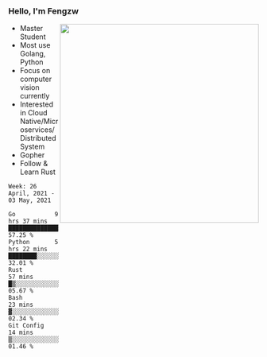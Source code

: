 ### Hello, I'm Fengzw

<img align="right" src="https://github-readme-stats.vercel.app/api?username=zhiwei-Feng&show_icons=true&icon_color=000000&text_color=000000&bg_color=ffffff&hide_title=false&title_color=000000" width="400" />

- Master Student
- Most use Golang, Python
- Focus on computer vision currently
- Interested in Cloud Native/Microservices/Distributed System
- Gopher
- Follow & Learn Rust
  
<!--START_SECTION:waka-->
```text
Week: 26 April, 2021 - 03 May, 2021

Go           9 hrs 37 mins   ██████████████▒░░░░░░░░░░   57.25 % 
Python       5 hrs 22 mins   ████████░░░░░░░░░░░░░░░░░   32.01 % 
Rust         57 mins         █▒░░░░░░░░░░░░░░░░░░░░░░░   05.67 % 
Bash         23 mins         ▓░░░░░░░░░░░░░░░░░░░░░░░░   02.34 % 
Git Config   14 mins         ▒░░░░░░░░░░░░░░░░░░░░░░░░   01.46 % 
```
<!--END_SECTION:waka-->
</p>



<!--
[![github stats](https://github-readme-stats.vercel.app/api?username=zhiwei-Feng&theme=tokyonight&show_icons=true)](https://github.com/anuraghazra/github-readme-stats)
-->




<!--
**zhiwei-Feng/zhiwei-Feng** is a ✨ _special_ ✨ repository because its `README.md` (this file) appears on your GitHub profile.

Here are some ideas to get you started:

- 🔭 I’m currently working on ...
- 🌱 I’m currently learning ...
- 👯 I’m looking to collaborate on ...
- 🤔 I’m looking for help with ...
- 💬 Ask me about ...
- 📫 How to reach me: ...
- 😄 Pronouns: ...
- ⚡ Fun fact: ...
-->



